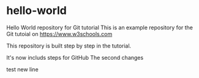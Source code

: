 # hello-world
Hello World repository for Git tutorial
This is an example repository for the Git tutoial on https://www.w3schools.com

This repository is built step by step in the tutorial.

It's now includs steps for GitHub
The second changes

test new line
